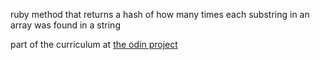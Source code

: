 ruby method that returns a hash of how many times each substring in an array was found in a string

part of the curriculum at [the odin project](https://www.theodinproject.com/courses/ruby-programming/lessons/sub-strings)